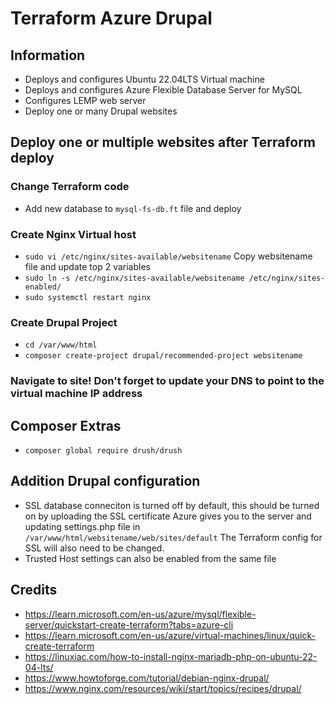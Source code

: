 # Terraform Azure Drupal

## Information
* Deploys and configures Ubuntu 22.04LTS Virtual machine
* Deploys and configures Azure Flexible Database Server for MySQL
* Configures LEMP web server
* Deploy one or many Drupal websites


## Deploy one or multiple websites after Terraform deploy

### Change Terraform code
* Add new database to `mysql-fs-db.ft` file and deploy

### Create Nginx Virtual host
* `sudo vi /etc/nginx/sites-available/websitename` Copy websitename file and update top 2 variables
* `sudo ln -s /etc/nginx/sites-available/websitename /etc/nginx/sites-enabled/`
* `sudo systemctl restart nginx`

### Create Drupal Project
* `cd /var/www/html`
* `composer create-project drupal/recommended-project websitename`

### Navigate to site! Don't forget to update your DNS to point to the virtual machine IP address

## Composer Extras
* `composer global require drush/drush`

## Addition Drupal configuration
* SSL database conneciton is turned off by default, this should be turned on by uploading the SSL certificate Azure gives you to the server and updating settings.php file in `/var/www/html/websitename/web/sites/default` The Terraform config for SSL will also need to be changed.
* Trusted Host settings can also be enabled from the same file

## Credits
* https://learn.microsoft.com/en-us/azure/mysql/flexible-server/quickstart-create-terraform?tabs=azure-cli
* https://learn.microsoft.com/en-us/azure/virtual-machines/linux/quick-create-terraform
* https://linuxiac.com/how-to-install-nginx-mariadb-php-on-ubuntu-22-04-lts/
* https://www.howtoforge.com/tutorial/debian-nginx-drupal/
* https://www.nginx.com/resources/wiki/start/topics/recipes/drupal/